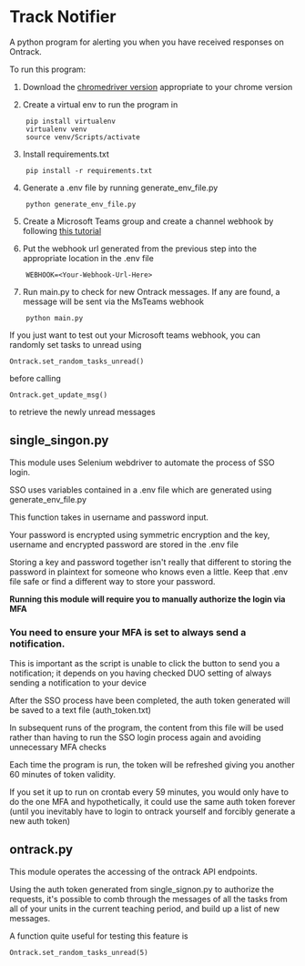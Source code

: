 # Track Notifier 

A python program for alerting you when you have received responses on Ontrack.


To run this program:

1. Download the [chromedriver version](https://chromedriver.chromium.org/downloads) appropriate to your chrome version

2. Create a virtual env to run the program in
```
    pip install virtualenv
    virtualenv venv
    source venv/Scripts/activate
```
3. Install requirements.txt
```
    pip install -r requirements.txt
```
4. Generate a .env file by running generate_env_file.py
```
    python generate_env_file.py
```
5. Create a Microsoft Teams group and create a channel webhook by following [this tutorial](https://techcommunity.microsoft.com/t5/microsoft-365-pnp-blog/how-to-configure-and-use-incoming-webhooks-in-microsoft-teams/ba-p/2051118)

6. Put the webhook url generated from the previous step into the appropriate location in the .env file
```
    WEBHOOK=<Your-Webhook-Url-Here>
```

7. Run main.py to check for new Ontrack messages. If any are found, a message will be sent via the MsTeams webhook
```
    python main.py
```

If you just want to test out your Microsoft teams webhook, you can randomly set tasks to unread using
```
Ontrack.set_random_tasks_unread()
```
before calling
```
Ontrack.get_update_msg()
```
to retrieve the newly unread messages


## single_singon.py

This module uses Selenium webdriver to automate the process of SSO login.

SSO uses variables contained in a .env file which are generated using generate_env_file.py

This function takes in username and password input.

Your password is encrypted using symmetric encryption and the key, username and encrypted password are stored in the .env file

Storing a key and password together isn't really that different to storing the password in plaintext for someone who knows even a little. Keep that .env file safe or find a different way to store your password.


**Running this module will require you to manually authorize the login via MFA**

### You need to ensure your MFA is set to always send a notification. 
This is important as the script is unable to click the button to send you a notification; it depends on you having checked DUO setting of always sending a notification to your device

After the SSO process have been completed, the auth token generated will be saved to a text file (auth_token.txt)

In subsequent runs of the program, the content from this file will be used rather than having to run the SSO login process again and avoiding unnecessary MFA checks

Each time the program is run, the token will be refreshed giving you another 60 minutes of token validity.

If you set it up to run on crontab every 59 minutes, you would only have to do the one MFA and hypothetically, it could use the same auth token forever (until you inevitably have to login to ontrack yourself and forcibly generate a new auth token)


## ontrack.py

This module operates the accessing of the ontrack API endpoints.

Using the auth token generated from single_signon.py to authorize the requests, it's possible to comb through the messages of all the tasks from all of your units in the current teaching period, and build up a list of new messages.

A function quite useful for testing this feature is 
```
Ontrack.set_random_tasks_unread(5)
```
